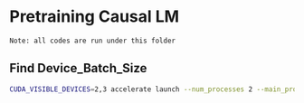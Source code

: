 # Pretraining Causal LM
```
Note: all codes are run under this folder
```

## Find Device_Batch_Size
```Bash
CUDA_VISIBLE_DEVICES=2,3 accelerate launch --num_processes 2 --main_process_port 5677 find_max_batch.py --model_path microsoft/phi-1_5 --dtype bf16 --max_length 512 --max_device_batch_size 8
```